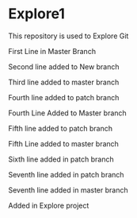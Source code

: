 # Explore1
This repository is used to Explore Git 

First Line in Master Branch

Second line added to New branch

Third line added to master branch

Fourth line added to patch branch

Fourth Line Added to Master branch

Fifth line added to patch branch

Fifth Line added to master branch

Sixth line added in patch branch


Seventh line added in patch branch

Seventh line added in master branch

Added in Explore project
